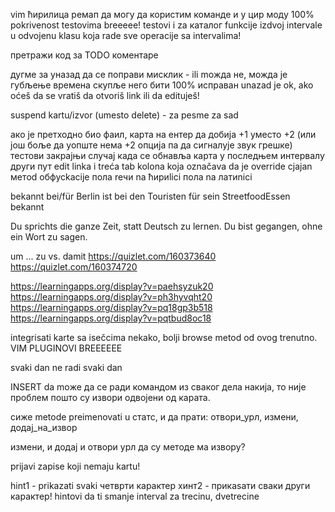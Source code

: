 vim ћирилица ремап да могу да користим команде и у цир моду
100% pokrivenost testovima breeeee!
testovi i za каталог funkcije
izdvoj intervale u odvojenu klasu koja rade sve operacije sa intervalima!


претражи код за TODO коментаре

дугме за уназад да се поправи мисклик - ili moжда не, можда је губљење времена скупље него бити 100% исправан
unazad je ok, ako oćeš da se vratiš da otvoriš link ili da edituješ!

suspend kartu/izvor (umesto delete) - za pesme za sad

ако је претходно био фаил, карта на ентер да добија +1 уместо +2 (или још боље да уопште нема +2 опција па да сигналује звук грешке)
тестови закрајњи случај када се обнавља карта у последњем интервалу други пут
edit linka i treća tab kolona koja označava da je override
сјаjan метod обфусkacije пола reчи na ћириlici пола na латиnici

bekannt bei/für
Berlin ist bei den Touristen für sein StreetfoodEssen bekannt

Du sprichts die ganze Zeit, statt Deutsch zu lernen.
Du bist gegangen, ohne ein Wort zu sagen.

um ... zu     vs.       damit
https://quizlet.com/160373640
https://quizlet.com/160374720


https://learningapps.org/display?v=paehsyzuk20
https://learningapps.org/display?v=ph3hyvqht20
https://learningapps.org/display?v=pq18gp3b518
https://learningapps.org/display?v=pqtbud8oc18

integrisati karte sa isečcima nekako, bolji browse metod od ovog trenutno.
VIM PLUGINOVI BREEEEEE


svaki dan ne radi svaki dan

INSERT da moже да се ради командом из сваког дела накија, то није проблем пошто су извори одвојени од карата.


сиже metode preimenovati u статс, и да прати: отвори_урл, измени, додај_на_извор


измени, и додај и отвори урл да су методе ма извору?

prijavi zapise koji nemaju kartu!


hint1 - prikazati svaki четврти карактер
хинт2 - прикаѕати сваки други карактер!
hintovi da ti smanje interval za trecinu, dvetrecine
